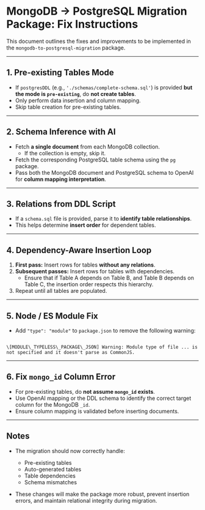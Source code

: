 # MongoDB → PostgreSQL Migration Package: Fix Instructions

This document outlines the fixes and improvements to be implemented in the `mongodb-to-postgresql-migration` package.

---

## 1. Pre-existing Tables Mode

-   If `postgresDDL` (e.g., `'./schemas/complete-schema.sql'`) is provided **but the mode is `pre-existing`**, do **not create tables**.
-   Only perform data insertion and column mapping.
-   Skip table creation for pre-existing tables.

---

## 2. Schema Inference with AI

-   Fetch **a single document** from each MongoDB collection.
    -   If the collection is empty, skip it.
-   Fetch the corresponding PostgreSQL table schema using the `pg` package.
-   Pass both the MongoDB document and PostgreSQL schema to OpenAI for **column mapping interpretation**.

---

## 3. Relations from DDL Script

-   If a `schema.sql` file is provided, parse it to **identify table relationships**.
-   This helps determine **insert order** for dependent tables.

---

## 4. Dependency-Aware Insertion Loop

1. **First pass:** Insert rows for tables **without any relations**.
2. **Subsequent passes:** Insert rows for tables with dependencies.
    - Ensure that if Table A depends on Table B, and Table B depends on Table C, the insertion order respects this hierarchy.
3. Repeat until all tables are populated.

---

## 5. Node / ES Module Fix

-   Add `"type": "module"` to `package.json` to remove the following warning:

```

\[MODULE\_TYPELESS\_PACKAGE\_JSON] Warning: Module type of file ... is not specified and it doesn't parse as CommonJS.

```

---

## 6. Fix `mongo_id` Column Error

-   For pre-existing tables, do **not assume `mongo_id` exists**.
-   Use OpenAI mapping or the DDL schema to identify the correct target column for the MongoDB `_id`.
-   Ensure column mapping is validated before inserting documents.

---

## Notes

-   The migration should now correctly handle:

    -   Pre-existing tables
    -   Auto-generated tables
    -   Table dependencies
    -   Schema mismatches

-   These changes will make the package more robust, prevent insertion errors, and maintain relational integrity during migration.
